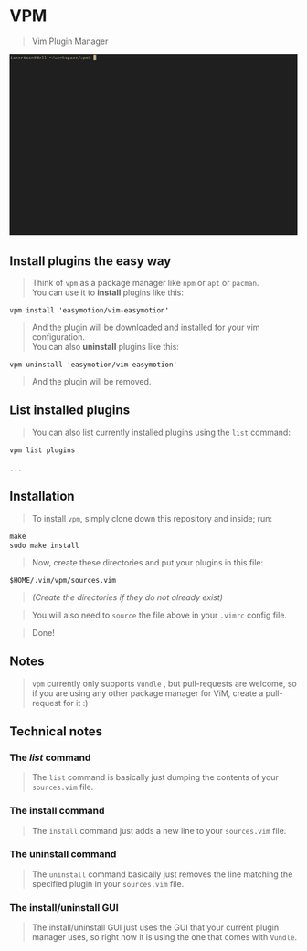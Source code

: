 # VPM
> Vim Plugin Manager

<div width='100%' style='text-align: center; width: 100%;' align='center'>
    <img src='gif.gif'/>
</div>

## Install plugins the easy way
> Think of `vpm` as a package manager like `npm` or `apt` or `pacman`.  
> You can use it to __install__ plugins like this:

    vpm install 'easymotion/vim-easymotion'

> And the plugin will be downloaded and installed for your vim configuration.  
> You can also __uninstall__ plugins like this:

    vpm uninstall 'easymotion/vim-easymotion'

> And the plugin will be removed.

## List installed plugins
> You can also list currently installed plugins using the `list` command:

    vpm list plugins

    ...

## Installation
> To install `vpm`, simply clone down this repository and inside; run:

    make
    sudo make install

> Now, create these directories and put your plugins in this file:

    $HOME/.vim/vpm/sources.vim
    
> _(Create the directories if they do not already exist)_  

> You will also need to `source` the file above in your `.vimrc` config file.

> Done!

## Notes
> `vpm` currently only supports `Vundle` , but pull-requests are welcome, so
> if you are using any other package manager for ViM, create a pull-request
> for it :)

## Technical notes
### The _list_ command
> The `list` command is basically just dumping the contents of your `sources.vim` file.

### The install command
> The `install` command just adds a new line to your `sources.vim` file.

### The uninstall command
> The `uninstall` command basically just removes the line matching the specified
> plugin in your `sources.vim` file.

### The install/uninstall GUI
> The install/uninstall GUI just uses the GUI that your current plugin manager uses,
> so right now it is using the one that comes with `Vundle`.
